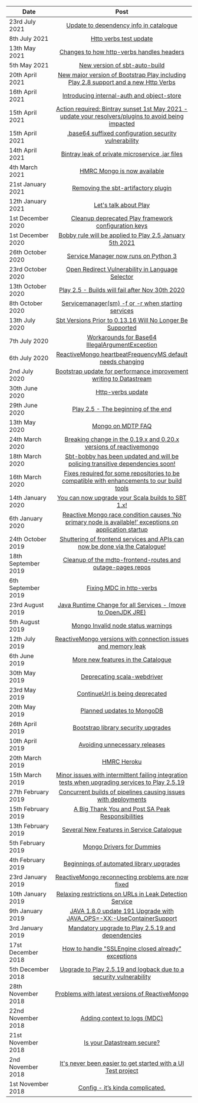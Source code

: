 [//]: <> (This markdown file is rendered and displayed on the front page of the Catalogue)

| Date                  |      Post                                                                                                             |
|-----------------------|:---------------------------------------------------------------------------------------------------------------------:|
| 23rd July 2021        |  [Update to dependency info in catalogue](https://confluence.tools.tax.service.gov.uk/x/S4ZyE)
| 8th July 2021         |  [Http verbs test update](https://confluence.tools.tax.service.gov.uk/x/noFLE)
| 13th May 2021         |  [Changes to how http-verbs handles headers](https://confluence.tools.tax.service.gov.uk/x/PAGpDw)
| 5th May 2021          |  [New version of sbt-auto-build](https://confluence.tools.tax.service.gov.uk/x/rR5xDw)
| 20th April 2021       |  [New major version of Bootstrap Play including Play 2.8 support and a new Http Verbs](https://confluence.tools.tax.service.gov.uk/x/kZBJDw)
| 16th April 2021       |  [Introducing internal-auth and object-store](https://confluence.tools.tax.service.gov.uk/x/zoVJDw)
| 15th April 2021       |  [Action required: Bintray sunset 1st May 2021 - update your resolvers/plugins to avoid being impacted](https://confluence.tools.tax.service.gov.uk/x/soRJDw)
| 15th April 2021       |  [.base64 suffixed configuration security vulnerability](https://confluence.tools.tax.service.gov.uk/x/-IBJDw)
| 14th April 2021       |  [Bintray leak of private microservice .jar files](https://confluence.tools.tax.service.gov.uk/x/LBM0Dw)
| 4th March 2021        |  [HMRC Mongo is now available](https://confluence.tools.tax.service.gov.uk/x/uQXKDg)
| 21st January 2021     |  [Removing the sbt-artifactory plugin](https://confluence.tools.tax.service.gov.uk/x/3QIzDg)
| 12th January 2021     |  [Let's talk about Play](https://confluence.tools.tax.service.gov.uk/x/cBEcDg)
| 1st December 2020     |  [Cleanup deprecated Play framework configuration keys](https://confluence.tools.tax.service.gov.uk/x/Xo2tDQ)
| 1st December 2020     |  [Bobby rule will be applied to Play 2.5 January 5th 2021](https://confluence.tools.tax.service.gov.uk/x/z46tDQ)
| 26th October 2020     |  [Service Manager now runs on Python 3](https://confluence.tools.tax.service.gov.uk/x/G45LDQ)
| 23rd October 2020     |  [Open Redirect Vulnerability in Language Selector](https://confluence.tools.tax.service.gov.uk/x/Thg6DQ)
| 13th October 2020     |  [Play 2.5 - Builds will fail after Nov 30th 2020](https://confluence.tools.tax.service.gov.uk/x/5pQnDQ)
| 8th October 2020      |  [Servicemanager(sm) -f or -r when starting services](https://confluence.tools.tax.service.gov.uk/x/Z4InDQ)
| 13th July 2020        |  [Sbt Versions Prior to 0.13.16 Will No Longer Be Supported](https://confluence.tools.tax.service.gov.uk/x/jBD4Cw)
| 7th July 2020         |  [Workarounds for Base64 IllegalArgumentException](https://confluence.tools.tax.service.gov.uk/x/FQvaCw)
| 6th July 2020         |  [ReactiveMongo heartbeatFrequencyMS default needs changing](https://confluence.tools.tax.service.gov.uk/x/JAbaCw)
| 2nd July 2020         |  [Bootstrap update for performance improvement writing to Datastream](https://confluence.tools.tax.service.gov.uk/x/W4TOCw)
| 30th June 2020        |  [Http-verbs update](https://confluence.tools.tax.service.gov.uk/x/Fw66Cw)
| 29th June 2020        |  [Play 2.5 - The beginning of the end](https://confluence.tools.tax.service.gov.uk/x/pQq6Cw)
| 13th May 2020         |  [Mongo on MDTP FAQ](https://confluence.tools.tax.service.gov.uk/x/WoM_Cw)
| 24th March 2020       |  [Breaking change in the 0.19.x and 0.20.x versions of reactivemongo](https://confluence.tools.tax.service.gov.uk/x/cC7hCg)
| 18th March 2020       |  [Sbt-bobby has been updated and will be policing transitive dependencies soon!](https://confluence.tools.tax.service.gov.uk/x/_h3hCg)
| 16th March 2020       |  [Fixes required for some repositories to be compatible with enhancements to our build tools](https://confluence.tools.tax.service.gov.uk/x/mhXhCg)
| 14th January 2020     |  [You can now upgrade your Scala builds to SBT 1.x!](https://confluence.tools.tax.service.gov.uk/x/tzKHCg)
| 6th January 2020      |  [Reactive Mongo race condition causes ‘No primary node is available!’ exceptions on application startup](https://confluence.tools.tax.service.gov.uk/x/5R6HCg)
| 24th October 2019     |  [Shuttering of frontend services and APIs can now be done via the Catalogue!](https://confluence.tools.tax.service.gov.uk/x/4EQiCg)
| 18th September 2019   |  [Cleanup of the mdtp-frontend-routes and outage-pages repos](https://confluence.tools.tax.service.gov.uk/x/eEnwCQ)
| 6th September 2019    |  [Fixing MDC in http-verbs](https://confluence.tools.tax.service.gov.uk/x/vCvwCQ)
| 23rd August 2019      |  [Java Runtime Change for all Services - (move to OpenJDK JRE)](https://confluence.tools.tax.service.gov.uk/x/MRHwCQ)
| 5th August 2019       |  [Mongo Invalid node status warnings](https://confluence.tools.tax.service.gov.uk/x/xt_3CQ)
| 12th July 2019        |  [ReactiveMongo versions with connection issues and memory leak](https://confluence.tools.tax.service.gov.uk/x/Jqu3CQ)
| 6th June 2019         |  [More new features in the Catalogue](https://confluence.tools.tax.service.gov.uk/x/4AOXCQ)
| 30th May 2019         |  [Deprecating scala-webdriver](https://confluence.tools.tax.service.gov.uk/x/9G9jCQ)
| 23rd May 2019         |  [ContinueUrl is being deprecated](https://confluence.tools.tax.service.gov.uk/x/NGBjCQ)
| 20th May 2019         |  [Planned updates to MongoDB](https://confluence.tools.tax.service.gov.uk/x/pE5jCQ)
| 26th April 2019       |  [Bootstrap library security upgrades](https://confluence.tools.tax.service.gov.uk/x/TxFjCQ)
| 10th April 2019       |  [Avoiding unnecessary releases](https://confluence.tools.tax.service.gov.uk/x/lD1ECQ)
| 20th March 2019       |  [HMRC Heroku](https://confluence.tools.tax.service.gov.uk/x/Lv8TCQ)
| 15th March 2019       |  [Minor issues with intermittent failing integration tests when upgrading services to Play 2.5.19](https://confluence.tools.tax.service.gov.uk/x/0vATCQ)
| 27th February 2019    |  [Concurrent builds of pipelines causing issues with deployments](https://confluence.tools.tax.service.gov.uk/x/GrYTCQ)
| 15th February 2019    |  [A Big Thank You and Post SA Peak Responsibilities](https://confluence.tools.tax.service.gov.uk/x/f5kTCQ)
| 13th February 2019    |  [Several New Features in Service Catalogue](https://confluence.tools.tax.service.gov.uk/x/1ZETCQ)
| 5th February 2019     |  [Mongo Drivers for Dummies](https://confluence.tools.tax.service.gov.uk/x/IBD-C)
| 4th February 2019     |  [Beginnings of automated library upgrades](https://confluence.tools.tax.service.gov.uk/x/Gw--C)
| 23rd January 2019     |  [ReactiveMongo reconnecting problems are now fixed](https://confluence.tools.tax.service.gov.uk/x/pwDsC)
| 10th January 2019     |  [Relaxing restrictions on URLs in Leak Detection Service](https://confluence.tools.tax.service.gov.uk/x/2obGC)
| 9th January 2019      |  [JAVA 1.8.0 update 191 Upgrade with JAVA_OPS=-XX:-UseContainerSupport](https://confluence.tools.tax.service.gov.uk/x/ceekC)
| 3rd January 2019      |  [Mandatory upgrade to Play 2.5.19 and dependencies](https://confluence.tools.tax.service.gov.uk/x/sNukC)
| 17st December 2018    |  [How to handle "SSLEngine closed already" exceptions](https://confluence.tools.tax.service.gov.uk/x/fIykC)
| 5th December 2018     |  [Upgrade to Play 2.5.19 and logback due to a security vulnerability](https://confluence.tools.tax.service.gov.uk/x/JYCPC)
| 28th November 2018    |  [Problems with latest versions of ReactiveMongo](https://confluence.tools.tax.service.gov.uk/x/UYJ-C)
| 22nd November 2018    |  [Adding context to logs (MDC)](https://confluence.tools.tax.service.gov.uk/x/HYhsC)
| 21st November 2018    |  [Is your Datastream secure?](https://confluence.tools.tax.service.gov.uk/x/uIJsC)
| 2nd November 2018     |  [It's never been easier to get started with a UI Test project](https://confluence.tools.tax.service.gov.uk/x/UQk1C)
| 1st November 2018     |  [Config - it’s kinda complicated.](https://confluence.tools.tax.service.gov.uk/x/ugU1C)
